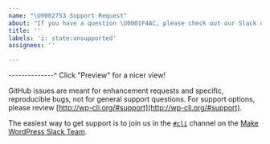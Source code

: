 ```yaml
---
name: "\U0002753 Support Request"
about: "If you have a question \U0001F4AC, please check out our Slack or StackOverflow!"
title: ''
labels: 'i: state:unsupported'
assignees: ''

---
```


--------------^ Click "Preview" for a nicer view!

GitHub issues are meant for enhancement requests and specific, reproducible bugs, not for general support questions. For support options, please review [http://wp-cli.org/#support](http://wp-cli.org/#support).

The easiest way to get support is to join us in the [`#cli`](https://wordpress.slack.com/messages/C02RP4T41) channel on the [Make WordPress Slack Team](https://make.wordpress.org/chat/).
